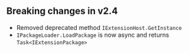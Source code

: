
## Breaking changes in v2.4

* Removed deprecated method `IExtensionHost.GetInstance`
* `IPackageLoader.LoadPackage` is now async and returns `Task<IExtensionPackage>`